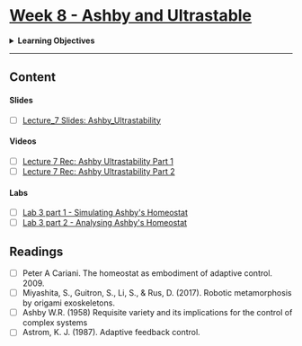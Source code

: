 # [Week 8 - Ashby and Ultrastable](https://canvas.sussex.ac.uk/courses/31028/pages/week-8-ashby-and-ultrastable-systems?module_item_id=1500418)

<details>
  <summary><strong>Learning Objectives</strong></summary>
  
Having covered the preliminaries of Ashby's state-determined systems approach to modelling systems, we move on to some of the more interesting aspects of his theories today.  

Although Ashby's theories are generally abstract enough to be applied to many kinds of system, he was most interested in living systems, and the nervous systems of animals. He begins his explanation of adaptive behaviour by thinking about what is required for a living system to continue its survival, and introduces the idea of essential variables [1]. Any living organism, even a single cell, will have a number of variables which we can observe and potentially measure. Of that large set of variables, some are free to change without harm to the organism, but some physiological variables are critical, or essential, to use Ashby's word. In animals, the essential variables include core body temperature, blood sugar level, and oxygen intake.

These variables do not have to be, and cannot be, held to exact constant levels - for each of them, there will be safe or viable limits which the values of the variables will need to remain within. Variables which remain with viable limits are, by definition, stable. Adaptive behaviour is then behaviour which leads to the essential variables being stable, or within viable limits. 

To reiterate, Ashby pulled off a neat trick here in defining a system which can be both mechanistic and adaptive at the same time:

Being strict about operationalising his study of adaptive behaviour, he tells us that we should only pay attention to the variables which we can observe, and preferably also measure.
He identifies, in principle, the (essential) variables which are most important to a system's success or survival.
He defines the living system as being stable as long as it keeps those essential variables within viable or safe limits.
He defines adaptive behaviour as being the mechanistic behaviour which leads to such stability. In other words, for Ashby an adaptive system is simply a stable one.
The early cyberneticians, in particular Rosenblueth, Wiener and Bigelow, were inspired by biological homeostasis when they were developing ideas around negative feedback loops and circular causality. Ashby was also inspired by homeostasis, and called his famous machine the Homeostat. However, Ashby's theory of ultrastable systems was based on more than negative feedback loops, and answered the question: how can a system remain adaptive in situations where simple negative feedback loops are insufficient to compensate for the disturbances the system encounters? Essentially, when an ultrastable system detects that it is no longer in a stable or viable state, it reorganises its behaviour, for example by adjusting some of its own parameters.

Ashby's general theory of the ultrastable system is so general and so abstract that I tend to think of it less as a model, and more as a template which many models may be based on. Many kinds of adaptive, or self-adaptive, system can be described in terms of ultrastability - whether they are biological or human made. In the biological case, the essential variables are explicitly c

</details>

---

## Content
#### Slides
- [ ] [Lecture_7 Slides: Ashby_Ultrastability](https://canvas.sussex.ac.uk/courses/31028/files/5629457?wrap=1)
#### Videos
- [ ] [Lecture 7 Rec: Ashby Ultrastability Part 1](https://sussex.cloud.panopto.eu/Panopto/Pages/Viewer.aspx?id=d77159fc-166c-4689-8bfd-b2ac00e7963b#:~:text=Lecture%20learning-,outcomes,-18%3A00)
- [ ] [Lecture 7 Rec: Ashby Ultrastability Part 2](https://sussex.cloud.panopto.eu/Panopto/Pages/Viewer.aspx?id=7705af40-c56f-4a11-94a6-b2b1010bf813)
#### Labs
- [ ] [Lab 3 part 1 - Simulating Ashby's Homeostat](https://canvas.sussex.ac.uk/courses/31028/pages/lab-3-part-1-simulating-ashbys-homeostat?module_item_id=1500792)
- [ ] [Lab 3 part 2 - Analysing Ashby's Homeostat](https://canvas.sussex.ac.uk/courses/31028/pages/lab-3-part-2-analysing-ashbys-homeostat?module_item_id=1500793)

## Readings
- [ ] Peter A Cariani. The homeostat as embodiment of adaptive control. 2009.
- [ ] Miyashita, S., Guitron, S., Li, S., & Rus, D. (2017). Robotic metamorphosis by origami exoskeletons.
- [ ] Ashby W.R. (1958) Requisite variety and its implications for the control of complex systems
- [ ] Astrom, K. J. (1987). Adaptive feedback control.
